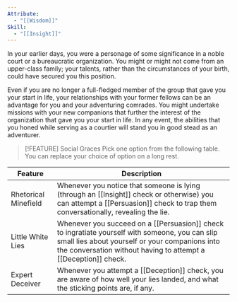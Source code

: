 ```yaml
---
Attribute:
  - "[[Wisdom]]"
Skill:
  - "[[Insight]]"
---
```


In your earlier days, you were a personage of some significance in a noble court or a bureaucratic organization. You might or might not come from an upper-class family; your talents, rather than the circumstances of your birth, could have secured you this position.

Even if you are no longer a full-fledged member of the group that gave you your start in life, your relationships with your former fellows can be an advantage for you and your adventuring comrades. You might undertake missions with your new companions that further the interest of the organization that gave you your start in life. In any event, the abilities that you honed while serving as a courtier will stand you in good stead as an adventurer.

> [!FEATURE] Social Graces
> Pick one option from the following table. You can replace your choice of option on a long rest.
> 
| **Feature**          | **Description**                                                                                                                                                                                                      |
| -------------------- | -------------------------------------------------------------------------------------------------------------------------------------------------------------------------------------------------------------------- |
| Rhetorical Minefield | Whenever you notice that someone is lying (through an [[Insight]] check or otherwise) you can attempt a [[Persuasion]] check to trap them conversationally, revealing the lie.                                       |
| Little White Lies    | Whenever you succeed on a [[Persuasion]] check to ingratiate yourself with someone, you can slip small lies about yourself or your companions into the conversation without having to attempt a [[Deception]] check. |
| Expert Deceiver      | Whenever you attempt a [[Deception]] check, you are aware of how well your lies landed, and what the sticking points are, if any.                                                                                    |

